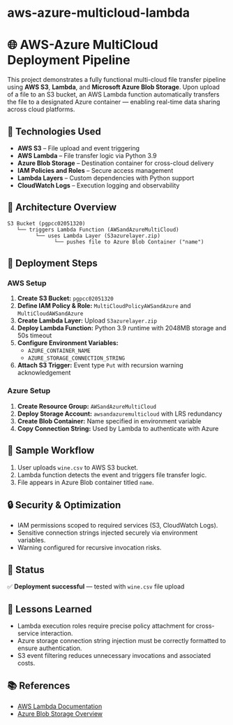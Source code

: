 # aws-azure-multicloud-lambda

# 🌐 AWS-Azure MultiCloud Deployment Pipeline

This project demonstrates a fully functional multi-cloud file transfer pipeline using **AWS S3**, **Lambda**, and **Microsoft Azure Blob Storage**. Upon upload of a file to an S3 bucket, an AWS Lambda function automatically transfers the file to a designated Azure container — enabling real-time data sharing across cloud platforms.

## 🔧 Technologies Used
- **AWS S3** – File upload and event triggering
- **AWS Lambda** – File transfer logic via Python 3.9
- **Azure Blob Storage** – Destination container for cross-cloud delivery
- **IAM Policies and Roles** – Secure access management
- **Lambda Layers** – Custom dependencies with Python support
- **CloudWatch Logs** – Execution logging and observability

## 📁 Architecture Overview
```
S3 Bucket (pgpcc02051320)
   └── triggers Lambda Function (AWSandAzureMultiCloud)
         └── uses Lambda Layer (S3azurelayer.zip)
               └── pushes file to Azure Blob Container ("name")
```

## 🚀 Deployment Steps

### AWS Setup
1. **Create S3 Bucket:** `pgpcc02051320`
2. **Define IAM Policy & Role:** `MultiCloudPolicyAWSandAzure` and `MultiCloudAWSandAzure`
3. **Create Lambda Layer:** Upload `S3azurelayer.zip`
4. **Deploy Lambda Function:** Python 3.9 runtime with 2048MB storage and 50s timeout
5. **Configure Environment Variables:**
   - `AZURE_CONTAINER_NAME`
   - `AZURE_STORAGE_CONNECTION_STRING`
6. **Attach S3 Trigger:** Event type `Put` with recursion warning acknowledgement

### Azure Setup
1. **Create Resource Group:** `AWSandAzureMultiCloud`
2. **Deploy Storage Account:** `awsandazuremulticloud` with LRS redundancy
3. **Create Blob Container:** Name specified in environment variable
4. **Copy Connection String:** Used by Lambda to authenticate with Azure

## 📄 Sample Workflow
1. User uploads `wine.csv` to AWS S3 bucket.
2. Lambda function detects the event and triggers file transfer logic.
3. File appears in Azure Blob container titled `name`.

## 🔒 Security & Optimization
- IAM permissions scoped to required services (S3, CloudWatch Logs).
- Sensitive connection strings injected securely via environment variables.
- Warning configured for recursive invocation risks.

## 📌 Status
✅ **Deployment successful** — tested with `wine.csv` file upload

## 🧠 Lessons Learned
- Lambda execution roles require precise policy attachment for cross-service interaction.
- Azure storage connection string injection must be correctly formatted to ensure authentication.
- S3 event filtering reduces unnecessary invocations and associated costs.

## 📚 References
- [AWS Lambda Documentation](https://docs.aws.amazon.com/lambda/)
- [Azure Blob Storage Overview](https://learn.microsoft.com/en-us/azure/storage/blobs/)

